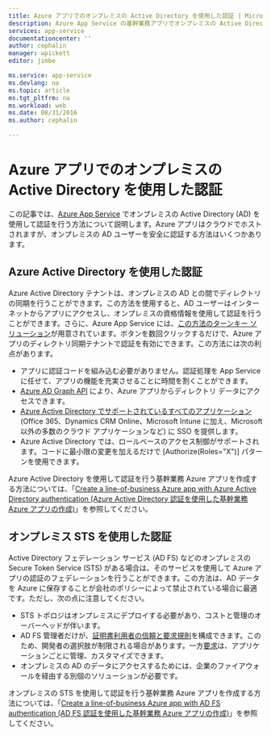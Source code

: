 ```yaml
---
title: Azure アプリでのオンプレミスの Active Directory を使用した認証 | Microsoft Docs
description: Azure App Service の基幹業務アプリでオンプレミスの Active Directory を使用して認証を行うための各種オプションについて説明します。
services: app-service
documentationcenter: ''
author: cephalin
manager: wpickett
editor: jimbe

ms.service: app-service
ms.devlang: na
ms.topic: article
ms.tgt_pltfrm: na
ms.workload: web
ms.date: 08/31/2016
ms.author: cephalin

---
```

# Azure アプリでのオンプレミスの Active Directory を使用した認証
この記事では、[Azure App Service](../app-service/app-service-value-prop-what-is.md) でオンプレミスの Active Directory (AD) を使用して認証を行う方法について説明します。Azure アプリはクラウドでホストされますが、オンプレミスの AD ユーザーを安全に認証する方法はいくつかあります。

## Azure Active Directory を使用した認証
Azure Active Directory テナントは、オンプレミスの AD との間でディレクトリの同期を行うことができます。この方法を使用すると、AD ユーザーはインターネットからアプリにアクセスし、オンプレミスの資格情報を使用して認証を行うことができます。さらに、Azure App Service には、[この方法のターンキー ソリューション](../app-service-mobile/app-service-mobile-how-to-configure-active-directory-authentication.md)が用意されています。ボタンを数回クリックするだけで、Azure アプリのディレクトリ同期テナントで認証を有効にできます。この方法には次の利点があります。

* アプリに認証コードを組み込む必要がありません。認証処理を App Service に任せて、アプリの機能を充実させることに時間を割くことができます。
* [Azure AD Graph API](http://msdn.microsoft.com/library/azure/hh974476.aspx) により、Azure アプリからディレクトリ データにアクセスできます。
* [Azure Active Directory でサポートされているすべてのアプリケーション](/marketplace/active-directory/) (Office 365、Dynamics CRM Online、Microsoft Intune に加え、Microsoft 以外の多数のクラウド アプリケーションなど) に SSO を提供します。
* Azure Active Directory では、ロールベースのアクセス制御がサポートされます。コードに最小限の変更を加えるだけで [Authorize(Roles="X")] パターンを使用できます。

Azure Active Directory を使用して認証を行う基幹業務 Azure アプリを作成する方法については、「[Create a line-of-business Azure app with Azure Active Directory authentication (Azure Active Directory 認証を使用した基幹業務 Azure アプリの作成)](web-sites-dotnet-lob-application-azure-ad.md)」を参照してください。

## オンプレミス STS を使用した認証
Active Directory フェデレーション サービス (AD FS) などのオンプレミスの Secure Token Service (STS) がある場合は、そのサービスを使用して Azure アプリの認証のフェデレーションを行うことができます。この方法は、AD データを Azure に保存することが会社のポリシーによって禁止されている場合に最適です。ただし、次の点に注意してください。

* STS トポロジはオンプレミスにデプロイする必要があり、コストと管理のオーバーヘッドが伴います。
* AD FS 管理者だけが、[証明書利用者の信頼と要求規則](http://technet.microsoft.com/library/dd807108.aspx)を構成できます。このため、開発者の選択肢が制限される場合があります。一方[要求](http://technet.microsoft.com/library/ee913571.aspx)は、アプリケーションごとに管理、カスタマイズできます。
* オンプレミスの AD のデータにアクセスするためには、企業のファイアウォールを経由する別個のソリューションが必要です。

オンプレミスの STS を使用して認証を行う基幹業務 Azure アプリを作成する方法については、「[Create a line-of-business Azure app with AD FS authentication (AD FS 認証を使用した基幹業務 Azure アプリの作成)](web-sites-dotnet-lob-application-adfs.md)」を参照してください。

<!---HONumber=AcomDC_0831_2016-->